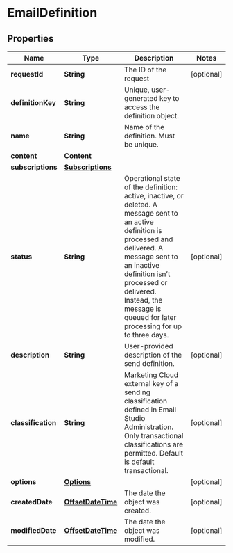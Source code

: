 
# EmailDefinition

## Properties
Name | Type | Description | Notes
------------ | ------------- | ------------- | -------------
**requestId** | **String** | The ID of the request |  [optional]
**definitionKey** | **String** | Unique, user-generated key to access the definition object. | 
**name** | **String** | Name of the definition. Must be unique. | 
**content** | [**Content**](Content.md) |  | 
**subscriptions** | [**Subscriptions**](Subscriptions.md) |  | 
**status** | **String** | Operational state of the definition: active, inactive, or deleted. A message sent to an active definition is processed and delivered. A message sent to an inactive definition isn’t processed or delivered. Instead, the message is queued for later processing for up to three days. |  [optional]
**description** | **String** | User-provided description of the send definition. |  [optional]
**classification** | **String** | Marketing Cloud external key of a sending classification defined in Email Studio Administration. Only transactional classifications are permitted. Default is default transactional. |  [optional]
**options** | [**Options**](Options.md) |  |  [optional]
**createdDate** | [**OffsetDateTime**](OffsetDateTime.md) | The date the object was created. |  [optional]
**modifiedDate** | [**OffsetDateTime**](OffsetDateTime.md) | The date the object was modified. |  [optional]



